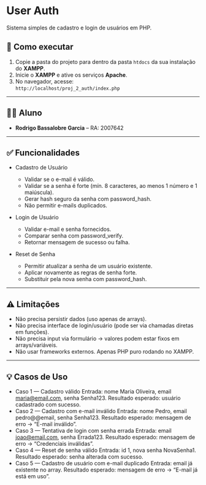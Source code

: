 # User Auth

Sistema simples de cadastro e login de usuários em PHP.

## 🚀 Como executar

1. Copie a pasta do projeto para dentro da pasta `htdocs` da sua instalação do **XAMPP**.
2. Inicie o **XAMPP** e ative os serviços **Apache**.
3. No navegador, acesse:  
   `http://localhost/proj_2_auth/index.php`

---

## 👨‍🎓 Aluno

- **Rodrigo Bassalobre Garcia** – RA: 2007642

---

## ✅ Funcionalidades

- Cadastro de Usuário

  - Validar se o e-mail é válido.
  - Validar se a senha é forte (mín. 8 caracteres, ao menos 1 número e 1 maiúscula).
  - Gerar hash seguro da senha com password_hash.
  - Não permitir e-mails duplicados.

- Login de Usuário

  - Validar e-mail e senha fornecidos.
  - Comparar senha com password_verify.
  - Retornar mensagem de sucesso ou falha.

- Reset de Senha
  - Permitir atualizar a senha de um usuário existente.
  - Aplicar novamente as regras de senha forte.
  - Substituir pela nova senha com password_hash.

---

## ⚠️ Limitações

- Não precisa persistir dados (uso apenas de arrays).
- Não precisa interface de login/usuário (pode ser via chamadas diretas em funções).
- Não precisa input via formulário → valores podem estar fixos em arrays/variáveis.
- Não usar frameworks externos. Apenas PHP puro rodando no XAMPP.

---

## 💡 Casos de Uso

- Caso 1 — Cadastro válido
  Entrada: nome Maria Oliveira, email maria@email.com, senha Senha123.
  Resultado esperado: usuário cadastrado com sucesso.
- Caso 2 — Cadastro com e-mail inválido
  Entrada: nome Pedro, email pedro@@email, senha Senha123.
  Resultado esperado: mensagem de erro → “E-mail inválido”.
- Caso 3 — Tentativa de login com senha errada
  Entrada: email joao@email.com, senha Errada123.
  Resultado esperado: mensagem de erro → “Credenciais inválidas”.
- Caso 4 — Reset de senha válido
  Entrada: id 1, nova senha NovaSenha1.
  Resultado esperado: senha alterada com sucesso.
- Caso 5 — Cadastro de usuário com e-mail duplicado
  Entrada: email já existente no array.
  Resultado esperado: mensagem de erro → “E-mail já está em uso”.

